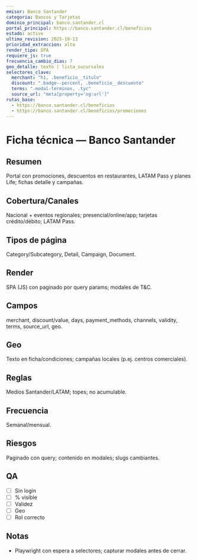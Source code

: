 ```yaml
---
emisor: Banco Santander
categoria: Bancos y Tarjetas
dominio_principal: banco.santander.cl
portal_principal: https://banco.santander.cl/beneficios
estado: active
ultima_revision: 2025-10-13
prioridad_extraccion: alta
render_tipo: SPA
requiere_js: true
frecuencia_cambio_dias: 7
geo_detalle: texto | lista_sucursales
selectores_clave:
  merchant: "h1, .beneficio__titulo"
  discount: ".badge--percent, .beneficio__descuento"
  terms: ".modal-terminos, .tyc"
  source_url: "meta[property='og:url']"
rutas_base:
  - https://banco.santander.cl/beneficios
  - https://banco.santander.cl/beneficios/promociones
---
```


# Ficha técnica — Banco Santander

## Resumen
Portal con promociones, descuentos en restaurantes, LATAM Pass y planes Life; fichas detalle y campañas.

## Cobertura/Canales
Nacional + eventos regionales; presencial/online/app; tarjetas crédito/débito; LATAM Pass.

## Tipos de página
Category/Subcategory, Detail, Campaign, Document.

## Render
SPA (JS) con paginado por query params; modales de T&C.

## Campos
merchant, discount/value, days, payment_methods, channels, validity, terms, source_url, geo.

## Geo
Texto en ficha/condiciones; campañas locales (p.ej. centros comerciales).

## Reglas
Medios Santander/LATAM; topes; no acumulable.

## Frecuencia
Semanal/mensual.

## Riesgos
Paginado con query; contenido en modales; slugs cambiantes.

## QA
- [ ] Sin login
- [ ] % visible
- [ ] Validez
- [ ] Geo
- [ ] Rol correcto

## Notas
- Playwright con espera a selectores; capturar modales antes de cerrar.
